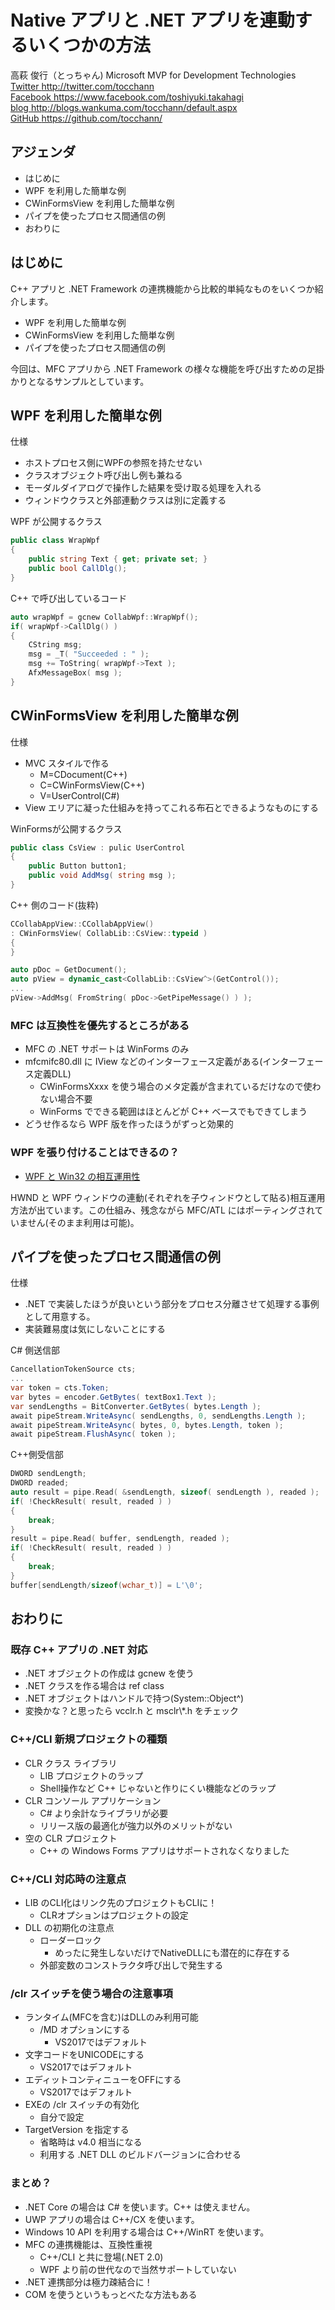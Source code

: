 # Native アプリと .NET アプリを連動するいくつかの方法

高萩 俊行（とっちゃん) Microsoft MVP for Development Technologies  
[Twitter <http://twitter.com/tocchann>](http://twitter.com/tocchann)  
[Facebook <https://www.facebook.com/toshiyuki.takahagi>](https://www.facebook.com/toshiyuki.takahagi)  
[blog <http://blogs.wankuma.com/tocchann/default.aspx>](http://blogs.wankuma.com/tocchann/default.aspx)  
[GitHub <https://github.com/tocchann/>](https://github.com/tocchann/)

## アジェンダ

* はじめに
* WPF を利用した簡単な例
* CWinFormsView を利用した簡単な例
* パイプを使ったプロセス間通信の例
* おわりに

## はじめに

C++ アプリと .NET Framework の連携機能から比較的単純なものをいくつか紹介します。

* WPF を利用した簡単な例
* CWinFormsView を利用した簡単な例
* パイプを使ったプロセス間通信の例

今回は、MFC アプリから .NET Framework の様々な機能を呼び出すための足掛かりとなるサンプルとしています。

## WPF を利用した簡単な例

仕様

* ホストプロセス側にWPFの参照を持たせない
* クラスオブジェクト呼び出し例も兼ねる
* モーダルダイアログで操作した結果を受け取る処理を入れる
* ウィンドウクラスと外部連動クラスは別に定義する

WPF が公開するクラス

```C#
public class WrapWpf
{
    public string Text { get; private set; }
    public bool CallDlg();
}
```

C++ で呼び出しているコード

```C++
auto wrapWpf = gcnew CollabWpf::WrapWpf();
if( wrapWpf->CallDlg() )
{
    CString msg;
    msg = _T( "Succeeded : " );
    msg += ToString( wrapWpf->Text );
    AfxMessageBox( msg );
}
```

## CWinFormsView を利用した簡単な例

仕様

* MVC スタイルで作る
  * M=CDocument(C++)
  * C=CWinFormsView(C++)
  * V=UserControl(C#)
* View エリアに凝った仕組みを持ってこれる布石とできるようなものにする

WinFormsが公開するクラス

```C#
public class CsView : pulic UserControl
{
    public Button button1;
    public void AddMsg( string msg );
}
```

C++ 側のコード(抜粋)

```CPP
CCollabAppView::CCollabAppView()
: CWinFormsView( CollabLib::CsView::typeid )
{
}
```

```CPP
auto pDoc = GetDocument();
auto pView = dynamic_cast<CollabLib::CsView^>(GetControl());
...
pView->AddMsg( FromString( pDoc->GetPipeMessage() ) );
```

### MFC は互換性を優先するところがある

* MFC の .NET サポートは WinForms のみ
* mfcmifc80.dll に IView などのインターフェース定義がある(インターフェース定義DLL)
  * CWinFormsXxxx を使う場合のメタ定義が含まれているだけなので使わない場合不要
  * WinForms でできる範囲はほとんどが C++ ベースでもできてしまう
* どうせ作るなら WPF 版を作ったほうがずっと効果的

### WPF を張り付けることはできるの？

* [WPF と Win32 の相互運用性](https://docs.microsoft.com/ja-jp/dotnet/framework/wpf/advanced/wpf-and-win32-interoperation)

HWND と WPF ウィンドウの連動(それぞれを子ウィンドウとして貼る)相互運用方法が出ています。この仕組み、残念ながら MFC/ATL にはポーティングされていません(そのまま利用は可能)。

## パイプを使ったプロセス間通信の例

仕様

* .NET で実装したほうが良いという部分をプロセス分離させて処理する事例として用意する。
* 実装難易度は気にしないことにする

C# 側送信部

```C#
CancellationTokenSource cts;
...
var token = cts.Token;
var bytes = encoder.GetBytes( textBox1.Text );
var sendLengths = BitConverter.GetBytes( bytes.Length );
await pipeStream.WriteAsync( sendLengths, 0, sendLengths.Length );
await pipeStream.WriteAsync( bytes, 0, bytes.Length, token );
await pipeStream.FlushAsync( token );
```

C++側受信部

```C++
DWORD sendLength;
DWORD readed;
auto result = pipe.Read( &sendLength, sizeof( sendLength ), readed );
if( !CheckResult( result, readed ) )
{
    break;
}
result = pipe.Read( buffer, sendLength, readed );
if( !CheckResult( result, readed ) )
{
    break;
}
buffer[sendLength/sizeof(wchar_t)] = L'\0';
```

## おわりに

### 既存 C++ アプリの .NET 対応

* .NET オブジェクトの作成は gcnew を使う
* .NET クラスを作る場合は ref class
* .NET オブジェクトはハンドルで持つ(System::Object^)
* 変換かな？と思ったら vcclr.h と msclr\\*.h をチェック

### C++/CLI 新規プロジェクトの種類

* CLR クラス ライブラリ
  * LIB プロジェクトのラップ
  * Shell操作など C++ じゃないと作りにくい機能などのラップ
* CLR コンソール アプリケーション
  * C# より余計なライブラリが必要
  * リリース版の最適化が強力以外のメリットがない
* 空の CLR プロジェクト
  * C++ の Windows Forms アプリはサポートされなくなりました

### C++/CLI 対応時の注意点

* LIB のCLI化はリンク先のプロジェクトもCLIに！
  * CLRオプションはプロジェクトの設定
* DLL の初期化の注意点
  * ローダーロック
    * めったに発生しないだけでNativeDLLにも潜在的に存在する
  * 外部変数のコンストラクタ呼び出しで発生する

### /clr スイッチを使う場合の注意事項

* ランタイム(MFCを含む)はDLLのみ利用可能
  * /MD オプションにする
    * VS2017ではデフォルト
* 文字コードをUNICODEにする
  * VS2017ではデフォルト
* エディットコンティニューをOFFにする
  * VS2017ではデフォルト
* EXEの /clr スイッチの有効化
  * 自分で設定
* TargetVersion を指定する
  * 省略時は v4.0 相当になる
  * 利用する .NET DLL のビルドバージョンに合わせる

### まとめ？

* .NET Core の場合は C# を使います。C++ は使えません。
* UWP アプリの場合は C++/CX を使います。
* Windows 10 API を利用する場合は C++/WinRT を使います。
* MFC の連携機能は、互換性重視
  * C++/CLI と共に登場(.NET 2.0)
  * WPF より前の世代なので当然サポートしていない
* .NET 連携部分は極力疎結合に！
* COM を使うというもっとべたな方法もある

